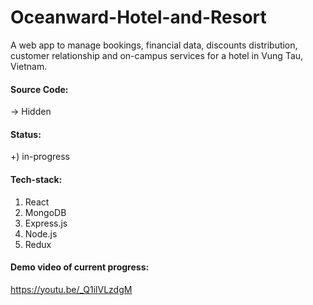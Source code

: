 # Oceanward-Hotel-and-Resort
A web app to manage bookings, financial data, discounts distribution, customer relationship and on-campus services for a hotel in Vung Tau, Vietnam.

#### Source Code:
-> Hidden

#### Status: 
+) in-progress

#### Tech-stack: 
1. React
2. MongoDB
3. Express.js
4. Node.js
5. Redux

#### Demo video of current progress:
https://youtu.be/_Q1ilVLzdgM
